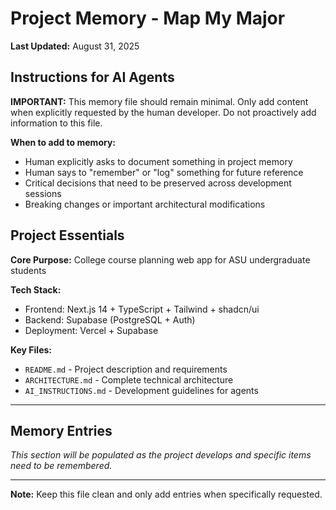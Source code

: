 # Project Memory - Map My Major

**Last Updated:** August 31, 2025

## Instructions for AI Agents

**IMPORTANT:** This memory file should remain minimal. Only add content when explicitly requested by the human developer. Do not proactively add information to this file.

**When to add to memory:**
- Human explicitly asks to document something in project memory
- Human says to "remember" or "log" something for future reference
- Critical decisions that need to be preserved across development sessions
- Breaking changes or important architectural modifications

## Project Essentials

**Core Purpose:** College course planning web app for ASU undergraduate students

**Tech Stack:**
- Frontend: Next.js 14 + TypeScript + Tailwind + shadcn/ui
- Backend: Supabase (PostgreSQL + Auth)
- Deployment: Vercel + Supabase

**Key Files:**
- `README.md` - Project description and requirements
- `ARCHITECTURE.md` - Complete technical architecture
- `AI_INSTRUCTIONS.md` - Development guidelines for agents

---

## Memory Entries

*This section will be populated as the project develops and specific items need to be remembered.*

---

**Note:** Keep this file clean and only add entries when specifically requested.
